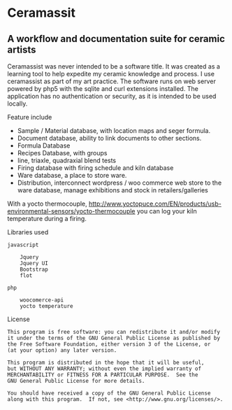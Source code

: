 Ceramassit
===========

A workflow and documentation suite for ceramic artists
------------------------------------------------------

Ceramassist was never intended to be a software title.  It was created as a learning tool to help expedite my ceramic knowledge and process. I use ceramassist as part of my art practice.  The software runs on web server powered by php5 with the sqlite and curl extensions installed.  The application has no authentication or security, as it is intended to be used locally.

Feature include

- Sample / Material database, with location maps and seger formula.
- Document database, ability to link documents to other sections.
- Formula Database
- Recipes Database, with groups
- line, triaxle, quadraxial blend tests
- Firing database with firing schedule and kiln database
- Ware database, a place to store ware.
- Distribution, interconnect wordpress / woo commerce web store to the ware database, manage exhibitions and stock in retailers/galleries

With a yocto thermocouple, http://www.yoctopuce.com/EN/products/usb-environmental-sensors/yocto-thermocouple you can log your kiln temperature during a firing. 




Libraries used

	javascript

		Jquery
		Jquery UI
		Bootstrap 
		flot
	
	php
	
		woocomerce-api
		yocto temperature	
	

License
	
	This program is free software: you can redistribute it and/or modify
    it under the terms of the GNU General Public License as published by
    the Free Software Foundation, either version 3 of the License, or
    (at your option) any later version.

    This program is distributed in the hope that it will be useful,
    but WITHOUT ANY WARRANTY; without even the implied warranty of
    MERCHANTABILITY or FITNESS FOR A PARTICULAR PURPOSE.  See the
    GNU General Public License for more details.

    You should have received a copy of the GNU General Public License
    along with this program.  If not, see <http://www.gnu.org/licenses/>.
